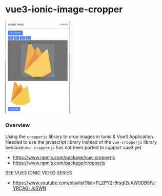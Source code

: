 # vue3-ionic-image-cropper

<img src="https://raw.githubusercontent.com/aaronksaunders/vue3-ionic-image-cropper/master/screenshots/main-screen-1.png" width=40%/>

### Overview
Using the `cropperjs` library to crop images in Ionic & Vue3 Application. Needed to use the javascript library instead of the `vue-cropperjs` library because `vue-cropperjs` has not been ported to support vue3 yet

- https://www.npmjs.com/package/vue-cropperjs
- https://www.npmjs.com/package/cropperjs

SEE VUE3 IONIC VIDEO SERIES
- https://www.youtube.com/playlist?list=PL2PY2-9rsgl2uKW0DB5FJ-YRCAG-JuSWN
